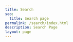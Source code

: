 ```yaml
---
title: Search
seo:
  title: Search page
permalink: /search/index.html
description: Search Page
layout: page
---
```

<head>
	<body>
 <link rel="stylesheet" href="https://cdn.jsdelivr.net/npm/@algolia/algoliasearch-netlify-frontend@1/dist/algoliasearchNetlify.css" />
  <script type="text/javascript" src="https://cdn.jsdelivr.net/npm/@algolia/algoliasearch-netlify-frontend@1/dist/algoliasearchNetlify.js"></script>
  <script type="text/javascript">
	algoliasearchNetlify({
	  appId: '5YVWW6X2CB',
	  apiKey: 'b959639b57fa84e0ecfe28a37212da42',
	  siteId: 'f1a227ae-9da3-4f43-b40e-4ea542736235',
	  branch: 'main',
	  selector: 'div#search',
	});
  </script>
	</body>
</head>